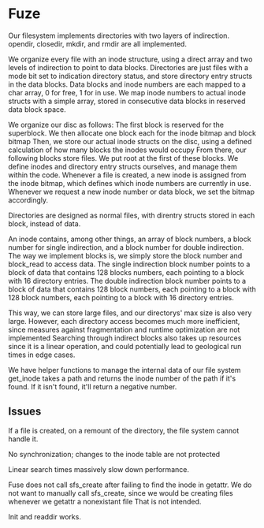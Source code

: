 # Fuze

Our filesystem implements directories with two layers of indirection.
opendir, closedir, mkdir, and rmdir are all implemented.

We organize every file with an inode structure, using a direct array and two levels of indirection to point to data blocks. 
Directories are just files with a mode bit set to indication directory status, and store directory entry structs in the data blocks.
Data blocks and inode numbers are each mapped to a char array, 0 for free, 1 for in use.
We map inode numbers to actual inode structs with a simple array, stored in consecutive data blocks in reserved data block space.


We organize our disc as follows: 
The first block is reserved for the superblock.
We then allocate one block each for the inode bitmap and block bitmap
Then, we store our actual inode structs on the disc, using a defined calculation of how many blocks the inodes would occupy
From there, our following blocks store files. We put root at the first of these blocks.
We define inodes and directory entry structs ourselves, and manage them within the code.
Whenever a file is created, a new inode is assigned from the inode bitmap, which defines which inode numbers are currently in use.
Whenever we request a new inode number or data block, we set the bitmap accordingly.

Directories are designed as normal files, with direntry structs stored in each block, instead of data.

An inode contains, among other things, an array of block numbers, 
a block number for single indirection, and a block number for double indirection.
The way we implement blocks is, we simply store the block number and block_read to access data. 
The single indirection block number points to a block of data that contains 128 blocks numbers, 
  each pointing to a block with  16 directory entries.
The double indirection block number points to a block of data that contains 128 block numbers, 
  each pointing to a block with 128 block numbers,
    each pointing to a block with 16 directory entries.
    
This way, we can store large files, and our directorys' max size is also very large.
However, each directory access becomes much more inefficient, 
  since measures against fragmentation and runtime optimization are not implemented
Searching through indirect blocks also takes up resources since it is a linear operation, 
and could potentially lead to geological run times in edge cases.

We have helper functions to manage the internal data of our file system
get_inode takes a path and returns the inode number of the path if it's found.
If it isn't found, it'll return a negative number.




Issues
-----------
If a file is created, on a remount of the directory, the file system cannot handle it.

No synchronization; changes to the inode table are not protected

Linear search times massively slow down performance.

Fuse does not call sfs_create after failing to find the inode in getattr. 
We do not want to manually call sfs_create, since we would be creating files whenever we getattr a nonexistant file
That is not intended. 
  
Init and readdir works.
